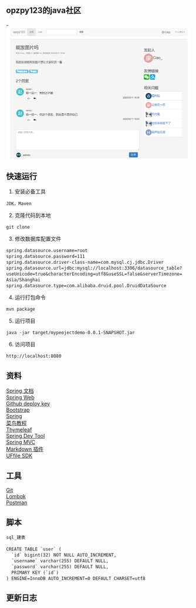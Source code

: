 ## opzpy123的java社区

-![index.png](index.png)

## 快速运行
1. 安装必备工具  
````
JDK，Maven
````
2. 克隆代码到本地
````
git clone
````

3. 修改数据库配置文件
````
spring.datasource.username=root
spring.datasource.password=111
spring.datasource.driver-class-name=com.mysql.cj.jdbc.Driver
spring.datasource.url=jdbc:mysql://localhost:3306/datasource_table?useUnicode=true&characterEncoding=utf8&useSSL=false&serverTimezone= Asia/Shanghai 
spring.datasource.type=com.alibaba.druid.pool.DruidDataSource
````
4. 运行打包命令
````
mvn package
````
5. 运行项目  
````
java -jar target/mypeojectdemo-0.0.1-SNAPSHOT.jar
````
6. 访问项目
````
http://localhost:8080
````


## 资料
[Spring 文档](https://spring.io/guides)    
[Spring Web](https://spring.io/guides/gs/serving-web-content/)   
[Github deploy key](https://developer.github.com/v3/guides/managing-deploy-keys/#deploy-keys)    
[Bootstrap](https://v3.bootcss.com/getting-started/)    
[Spring](https://docs.spring.io/spring-boot/docs/2.0.0.RC1/reference/htmlsingle/#boot-features-embedded-database-support)    
[菜鸟教程](https://www.runoob.com/mysql/mysql-insert-query.html)    
[Thymeleaf](https://www.thymeleaf.org/doc/tutorials/3.0/usingthymeleaf.html#setting-attribute-values)    
[Spring Dev Tool](https://docs.spring.io/spring-boot/docs/2.0.0.RC1/reference/htmlsingle/#using-boot-devtools)  
[Spring MVC](https://docs.spring.io/spring/docs/5.0.3.RELEASE/spring-framework-reference/web.html#mvc-handlermapping-interceptor)  
[Markdown 插件](http://editor.md.ipandao.com/)   
[UFfile SDK](https://github.com/ucloud/ufile-sdk-java)  

## 工具
[Git](https://git-scm.com/download)   
[Lombok](https://www.projectlombok.org)     
[Postman](https://chrome.google.com/webstore/detail/coohjcphdfgbiolnekdpbcijmhambjff)

## 脚本
````
sql_建表

CREATE TABLE `user` (
  `id` bigint(32) NOT NULL AUTO_INCREMENT,
  `username` varchar(255) DEFAULT NULL,
  `password` varchar(255) DEFAULT NULL,
  PRIMARY KEY (`id`)
) ENGINE=InnoDB AUTO_INCREMENT=0 DEFAULT CHARSET=utf8
````

## 更新日志
